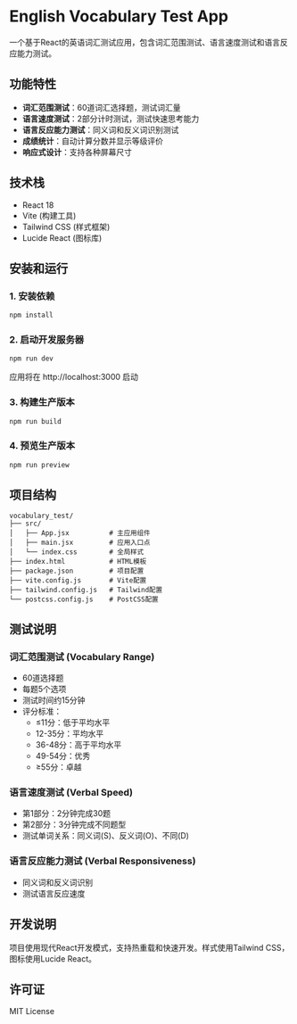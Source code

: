 # English Vocabulary Test App

一个基于React的英语词汇测试应用，包含词汇范围测试、语言速度测试和语言反应能力测试。

## 功能特性

- **词汇范围测试**：60道词汇选择题，测试词汇量
- **语言速度测试**：2部分计时测试，测试快速思考能力
- **语言反应能力测试**：同义词和反义词识别测试
- **成绩统计**：自动计算分数并显示等级评价
- **响应式设计**：支持各种屏幕尺寸

## 技术栈

- React 18
- Vite (构建工具)
- Tailwind CSS (样式框架)
- Lucide React (图标库)

## 安装和运行

### 1. 安装依赖

```bash
npm install
```

### 2. 启动开发服务器

```bash
npm run dev
```

应用将在 http://localhost:3000 启动

### 3. 构建生产版本

```bash
npm run build
```

### 4. 预览生产版本

```bash
npm run preview
```

## 项目结构

```
vocabulary_test/
├── src/
│   ├── App.jsx          # 主应用组件
│   ├── main.jsx         # 应用入口点
│   └── index.css        # 全局样式
├── index.html           # HTML模板
├── package.json         # 项目配置
├── vite.config.js       # Vite配置
├── tailwind.config.js   # Tailwind配置
└── postcss.config.js    # PostCSS配置
```

## 测试说明

### 词汇范围测试 (Vocabulary Range)
- 60道选择题
- 每题5个选项
- 测试时间约15分钟
- 评分标准：
  - ≤11分：低于平均水平
  - 12-35分：平均水平
  - 36-48分：高于平均水平
  - 49-54分：优秀
  - ≥55分：卓越

### 语言速度测试 (Verbal Speed)
- 第1部分：2分钟完成30题
- 第2部分：3分钟完成不同题型
- 测试单词关系：同义词(S)、反义词(O)、不同(D)

### 语言反应能力测试 (Verbal Responsiveness)
- 同义词和反义词识别
- 测试语言反应速度

## 开发说明

项目使用现代React开发模式，支持热重载和快速开发。样式使用Tailwind CSS，图标使用Lucide React。

## 许可证

MIT License